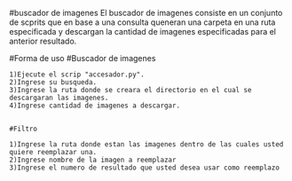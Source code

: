 #buscador de imagenes
El buscador de imagenes consiste en un conjunto de scprits que en base a una consulta queneran una carpeta en una ruta especificada y descargan la cantidad de imagenes especificadas para el anterior resultado.

#Forma de uso
	#Buscador de imagenes

	1)Ejecute el scrip "accesador.py".
	2)Ingrese su busqueda.
	3)Ingrese la ruta donde se creara el directorio en el cual se descargaran las imagenes.
	4)Ingrese cantidad de imagenes a descargar.


	#Filtro

	1)Ingrese la ruta donde estan las imagenes dentro de las cuales usted quiere reemplazar una.
	2)Ingrese nombre de la imagen a reemplazar
	3)Ingrese el numero de resultado que usted desea usar como reemplazo
